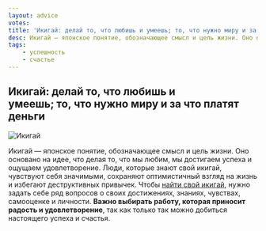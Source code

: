 ```yaml
---
layout: advice
votes:
title: 'Икигай: делай то, что любишь и умеешь; то, что нужно миру и за что платят деньги'
desc: Икигай — японское понятие, обозначающее смысл и цель жизни. Оно основано на идее, что делая то, что мы любим, мы достигаем успеха и ощущаем удовлетворение.
tags:
    - успешность
    - счастье
---
```


## Икигай: делай то, что любишь и умеешь; то, что нужно миру и за что платят деньги

![Икигай](https://i.imgur.com/bh7w3OV.png)

Икигай — японское понятие, обозначающее смысл и цель жизни. Оно основано на идее, что делая то, что мы любим, мы достигаем успеха и ощущаем удовлетворение. Люди, которые знают свой икигай, чувствуют себя значимыми, сохраняют оптимистичный взгляд на жизнь и избегают деструктивных привычек. Чтобы [найти свой икигай](https://lifehacker.ru/a-vy-nashli-svoj-ikigaj/), нужно задать себе ряд вопросов о своих достижениях, знаниях, чувствах, самооценке и личности. **Важно выбирать работу, которая приносит радость и удовлетворение**, так как только так можно добиться настоящего успеха и счастья.
